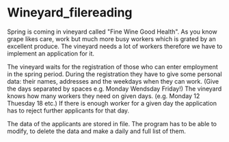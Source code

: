# Wineyard_filereading
Spring is coming in vineyard called "Fine Wine Good Health". As you know grape likes care, work but much more busy workers which
is grated by an excellent produce. The vineyard needs a lot of workers therefore we have to implement an application for it.

The vineyard waits for the registration of those who can enter employment in the spring period. During the registration they have to give some personal data: 
their names, addresses and the weekdays when they can work. (Give the days separated by spaces e.g. Monday Wendsday Friday!) 
The vineyard knows how many workers they need on given days. (e.g. Monday 12 Thuesday 18 etc.) If there is enough worker for a given day the application has to reject 
further applicants for that day. 

The data of the applicants are stored in file. The program has to be able to modify, to delete the data and make a daily and full list of them. 
